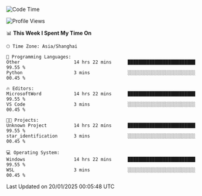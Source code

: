 <!--START_SECTION:waka-->
![Code Time](http://img.shields.io/badge/Code%20Time-2%2C219%20hrs%2057%20mins-blue)

![Profile Views](http://img.shields.io/badge/Profile%20Views-1-blue)

📊 **This Week I Spent My Time On** 

```text
🕑︎ Time Zone: Asia/Shanghai

💬 Programming Languages: 
Other                    14 hrs 22 mins      █████████████████████████   99.55 % 
Python                   3 mins              ░░░░░░░░░░░░░░░░░░░░░░░░░   00.45 % 

🔥 Editors: 
MicrosoftWord            14 hrs 22 mins      █████████████████████████   99.55 % 
VS Code                  3 mins              ░░░░░░░░░░░░░░░░░░░░░░░░░   00.45 % 

🐱‍💻 Projects: 
Unknown Project          14 hrs 22 mins      █████████████████████████   99.55 % 
star_identification      3 mins              ░░░░░░░░░░░░░░░░░░░░░░░░░   00.45 % 

💻 Operating System: 
Windows                  14 hrs 22 mins      █████████████████████████   99.55 % 
WSL                      3 mins              ░░░░░░░░░░░░░░░░░░░░░░░░░   00.45 % 
```


 Last Updated on 20/01/2025 00:05:48 UTC
<!--END_SECTION:waka-->
